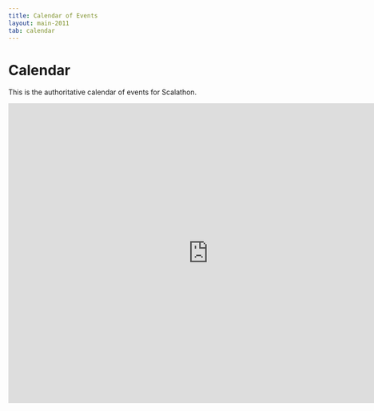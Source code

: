 ```yaml
---
title: Calendar of Events
layout: main-2011
tab: calendar
---
```


# Calendar

This is the authoritative calendar of events for Scalathon.

<iframe src="https://www.google.com/calendar/embed?showTitle=0&amp;showNav=0&amp;mode=AGENDA&amp;height=600&amp;wkst=1&amp;bgcolor=%23FFFFFF&amp;src=ljefem98mfmej3tpllh9mlcofk%40group.calendar.google.com&amp;color=%23A32929&amp;src=gnhrabnkqr6qs4qj41g3159vb4%40group.calendar.google.com&amp;color=%230D7813&amp;ctz=America%2FNew_York" style=" border-width:0 " width="800" height="600" frameborder="0" scrolling="no"></iframe>
